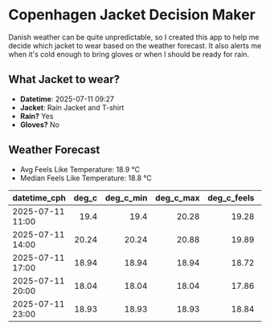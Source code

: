 
# Copenhagen Jacket Decision Maker

Danish weather can be quite unpredictable, so I created this app to help me decide which jacket to wear based on the weather forecast. 
It also alerts me when it's cold enough to bring gloves or when I should be ready for rain.

## What Jacket to wear?

- **Datetime**: 2025-07-11 09:27
- **Jacket**: Rain Jacket and T-shirt
- **Rain?** Yes
- **Gloves?** No

## Weather Forecast
- Avg Feels Like Temperature: 18.9 °C
- Median Feels Like Temperature: 18.8 °C

| datetime_cph     |   deg_c |   deg_c_min |   deg_c_max |   deg_c_feels | weather   | wind   | rain   |
|:-----------------|--------:|------------:|------------:|--------------:|:----------|:-------|:-------|
| 2025-07-11 11:00 |   19.4  |       19.4  |       20.28 |         19.28 | Clouds    | Medium | None   |
| 2025-07-11 14:00 |   20.24 |       20.24 |       20.88 |         19.89 | Clouds    | Medium | None   |
| 2025-07-11 17:00 |   18.94 |       18.94 |       18.94 |         18.72 | Rain      | High   | Low    |
| 2025-07-11 20:00 |   18.04 |       18.04 |       18.04 |         17.86 | Rain      | High   | Low    |
| 2025-07-11 23:00 |   18.93 |       18.93 |       18.93 |         18.84 | Rain      | High   | Low    |
        